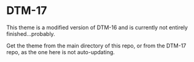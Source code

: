 # DTM-17

This theme is a modified version of DTM-16 and is currently not entirely finished...probably.

Get the theme from the main directory of this repo, or from the DTM-17 repo, as the one here is not auto-updating.
